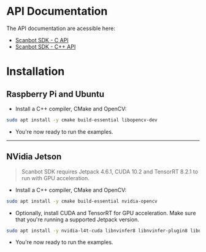 # API Documentation
The API documentation are acessible here: 
* [Scanbot SDK - C API](https://scanbotsdk.github.io/documentation/barcode-scanner-sdk/linux/ScanbotSDK_8h.html)
* [Scanbot SDK - C++ API](https://scanbotsdk.github.io/documentation/barcode-scanner-sdk/linux/ScanbotSDK_8hpp.html)

# Installation

## Raspberry Pi and Ubuntu

* Install a C++ compiler, CMake and OpenCV:

```bash
sudo apt install -y cmake build-essential libopencv-dev
```

* You're now ready to run the examples.

---

## NVidia Jetson

> Scanbot SDK requires Jetpack 4.6.1, CUDA 10.2 and TensorRT 8.2.1 to run with GPU acceleration.

* Install a C++ compiler, CMake and OpenCV:

```bash
sudo apt install -y cmake build-essential nvidia-opencv
```

* Optionally, install CUDA and TensorRT for GPU acceleration. Make sure that you're running a supported Jetpack version.

```bash
sudo apt install -y nvidia-l4t-cuda libnvinfer8 libnvinfer-plugin8 libnvonnxparsers8
```

* You're now ready to run the examples.

